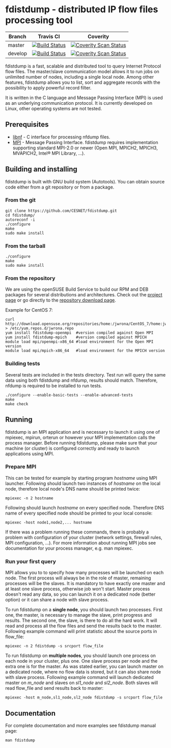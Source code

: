 # fdistdump - distributed IP flow files processing tool

| Branch  | Travis CI | Coverity |
|---------|-----------|----------|
| master  | [![Build Status](https://travis-ci.org/CESNET/fdistdump.svg?branch=master)](https://travis-ci.org/CESNET/fdistdump) | [![Coverity Scan Status](https://scan.coverity.com/projects/5969/badge.svg)](https://scan.coverity.com/projects/5969 "Coverity Scan Status") |
| develop | [![Build Status](https://travis-ci.org/CESNET/fdistdump.svg?branch=develop)](https://travis-ci.org/CESNET/fdistdump) | [![Coverity Scan Status](https://scan.coverity.com/projects/5969/badge.svg)](https://scan.coverity.com/projects/5969 "Coverity Scan Status") |

fdistdump is a fast, scalable and distributed tool to query Internet Protocol
flow files. The master/slave communication model allows it to run jobs on
unlimited number of nodes, including a single local node. Among other features,
fdistdump allows you to list, sort and aggregate records with the possibility
to apply powerful record filter.

It is written in the C language and Message Passing Interface (MPI) is used as
an underlying communication protocol. It is currently developed on Linux, other
operating systems are not tested.

## Prerequisites
* [libnf](https://github.com/VUTBR/libnf "libnf GitHub page")
\- C interface for processing nfdump files.
* [MPI](http://www.mpi-forum.org/ "Message Passing Interface Forum") - Message
Passing Interface. fdistdump requires implementation supporting standard MPI-2.0
or newer (Open MPI, MPICH2, MPICH3, MVAPICH2, Intel® MPI Library, ...).

## Building and installing
fdistdump is built with GNU build system (Autotools). You can obtain source
code either from a git repository or from a package.

### From the git
```Shell
git clone https://github.com/CESNET/fdistdump.git
cd fdistdump/
autoreconf -i
./configure
make
sudo make install
```

### From the tarball
```Shell
./configure
make
sudo make install
```

### From the repository
We are using the openSUSE Build Service to build our RPM and DEB packages for
several distributions and architectures. Check out the [project page](https://build.opensuse.org/project/show/home:jwrona)
or go directly to the [repository download page](http://download.opensuse.org/repositories/home:/jwrona/).

Example for CentOS 7:
```Shell
curl http://download.opensuse.org/repositories/home:/jwrona/CentOS_7/home:jwrona.repo > /etc/yum.repos.d/jwrona.repo
yum install fdistdump-openmpi  #version compiled against Open MPI
yum install fdistdump-mpich    #version compiled against MPICH
module load mpi/openmpi-x86_64 #load environment for the Open MPI version
module load mpi/mpich-x86_64   #load environment for the MPICH version
```

### Building tests
Several tests are included in the tests directory. Test run will query the same
data using both fdistdump and nfdump, results should match. Therefore, nfdump
is required to be installed to run tests.
```Shell
./configure --enable-basic-tests --enable-advanced-tests
make
make check
```

## Running
fdistdump is an MPI application and is necessary to launch it using one of
mpiexec, mpirun, orterun or however your MPI implementation calls the process
manager. Before running fdistdump, please make sure that your machine (or
cluster) is configured correctly and ready to launch applications using MPI.

### Prepare MPI
This can be tested for example by starting program *hostname* using MPI
launcher. Following should launch two instances of *hostname* on the local
node, therefore local node's DNS name should be printed twice:
```Shell
mpiexec -n 2 hostname
```

Following should launch *hostname* on every specified node. Therefore DNS name
of every specified node should be printed to your local console:
```Shell
mpiexec -host node1,node2,... hostname
```

If there was a problem running these commands, there is probably a problem with
configuration of your cluster (network settings, firewall rules, MPI
configuration, ...). For more information about running MPI jobs see
documentation for your process manager, e.g. man mpiexec.

### Run your first query
MPI allows you to to specify how many processes will be launched on each node.
The first process will always be in the role of master, remaining processes
will be the slaves. It is mandatory to have exactly one master and at least one
slave process, otherwise job won't start. Master process doesn't read any data,
so you can launch it on a dedicated node (better option) or it can share a node
with slave process.

To run fdistdump on a **single node**, you should launch two processes. First
one, the master, is necessary to manage the slave, print progress and results.
The second one, the slave, is there to do all the hard work. It will read and
process all the flow files and send the results back to the master. Following
example command will print statistic about the source ports in flow_file:
```Shell
mpiexec -n 2 fdistdump -s srcport flow_file
```

To run fdistdump on **multiple nodes**, you should launch one process on each
node in your cluster, plus one. One slave process per node and the extra one is
for the master. As was stated earlier, you can launch master on a dedicated
node, where no flow data is stored, but it can also share node with slave
process. Following example command will launch dedicated master on *m_node* and
slaves on *sl1_node* and *sl2_node*. Both slaves will read flow_file and send
results back to master:
```Shell
mpiexec -host m_node,sl1_node,sl2_node fdistdump -s srcport flow_file
```

## Documentation
For complete documentation and more examples see fdistdump manual page:
```Shell
man fdistdump
```
